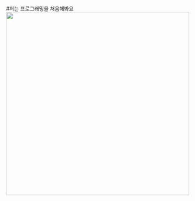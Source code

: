 #저는 프로그래밍을 처음해봐요
<img src = "http://farm4.staticflickr.com/3730/10514649476_e170380617.jpg" width="500">

